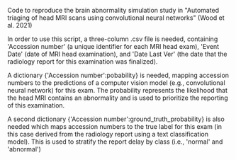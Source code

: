 Code to reproduce the brain abnormality simulation study in "Automated triaging of head MRI scans using convolutional neural networks" (Wood et al. 2021)

In order to use this script, a three-column .csv file is needed, containing 'Accession number' (a unique identifier for each MRI head exam), 'Event Date' (date of MRI head examination),
and 'Date Last Ver' (the date that the radiology report for this examination was finalized).

A dictionary {'Accession number':pobability} is needed, mapping accession numbers to the predictions of a computer vision model (e.g., convolutional neural network) 
for this exam. The probability represents the likelihood that the head MRI contains an abnormality and is used to prioritize the reporting of this examination.

A second dictionary {'Accession number':ground_truth_probability} is also needed which maps accession numbers to the true label for this exam (in this case derived from the radiology report
using a text classification model). This is used to stratify the report delay by class (i.e., 'normal' and 'abnormal')
